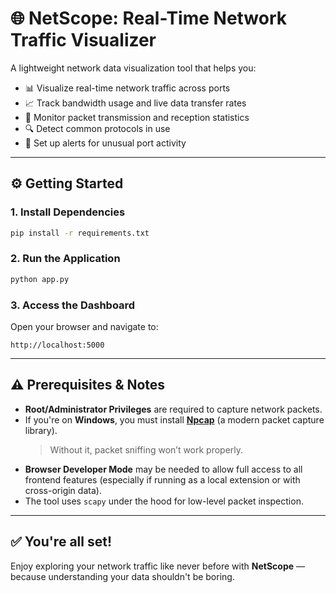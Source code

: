 # 🌐 NetScope: Real-Time Network Traffic Visualizer

A lightweight network data visualization tool that helps you:

- 📊 Visualize real-time network traffic across ports  
- 📈 Track bandwidth usage and live data transfer rates  
- 🧮 Monitor packet transmission and reception statistics  
- 🔍 Detect common protocols in use  
- 🚨 Set up alerts for unusual port activity  

---

## ⚙️ Getting Started

### 1. Install Dependencies

```bash
pip install -r requirements.txt
```

### 2. Run the Application

```bash
python app.py
```

### 3. Access the Dashboard

Open your browser and navigate to:

```
http://localhost:5000
```

---

## ⚠️ Prerequisites & Notes

- **Root/Administrator Privileges** are required to capture network packets.
- If you're on **Windows**, you must install [**Npcap**](https://npcap.com/) (a modern packet capture library).  
  > Without it, packet sniffing won’t work properly.  
- **Browser Developer Mode** may be needed to allow full access to all frontend features (especially if running as a local extension or with cross-origin data).
- The tool uses `scapy` under the hood for low-level packet inspection.

---

## ✅ You're all set!

Enjoy exploring your network traffic like never before with **NetScope** — because understanding your data shouldn't be boring.
